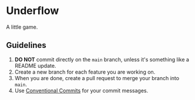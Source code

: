 # Underflow

A little game.

## Guidelines

1. **DO NOT** commit directly on the `main` branch, unless it's something like a README update.
2. Create a new branch for each feature you are working on.
3. When you are done, create a pull request to merge your branch into `main`.
4. Use [Conventional Commits](https://www.conventionalcommits.org/en/v1.0.0/) for your commit messages.
